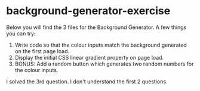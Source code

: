 # background-generator-exercise

Below you will find the 3 files for the Background Generator. A few things you can try:

1. Write code so that the colour inputs match the background generated on the first page load.
2. Display the initial CSS linear gradient property on page load.
3. BONUS: Add a random button which generates two random numbers for the colour inputs.

I solved the 3rd question. I don't understand the first 2 questions.
